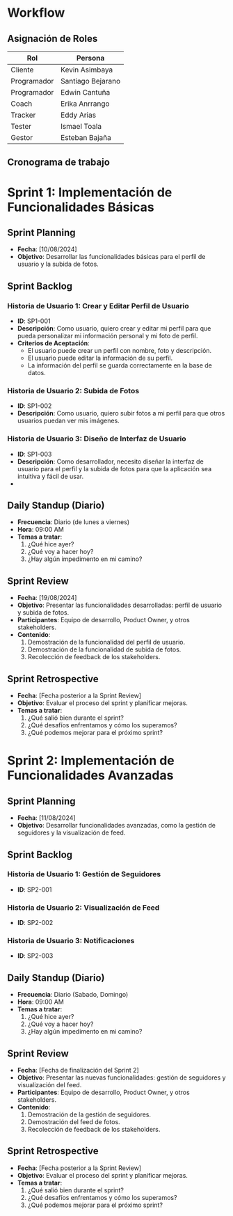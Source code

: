 #  Workflow
## Asignación de Roles 

| Rol          | Persona             |
|--------------|---------------------|
| Cliente      | Kevin Asimbaya      |
| Programador  | Santiago Bejarano   |
| Programador  | Edwin Cantuña       |
| Coach        | Erika Anrrango      |
| Tracker      | Eddy Arias          |
| Tester       | Ismael Toala        |
| Gestor       | Esteban Bajaña      |

## Cronograma de trabajo
# Sprint 1: Implementación de Funcionalidades Básicas

## Sprint Planning
- **Fecha**: [10/08/2024]
- **Objetivo**: Desarrollar las funcionalidades básicas para el perfil de usuario y la subida de fotos.

## Sprint Backlog

### Historia de Usuario 1: Crear y Editar Perfil de Usuario
- **ID**: SP1-001
- **Descripción**: Como usuario, quiero crear y editar mi perfil para que pueda personalizar mi información personal y mi foto de perfil.
- **Criterios de Aceptación**:
  - El usuario puede crear un perfil con nombre, foto y descripción.
  - El usuario puede editar la información de su perfil.
  - La información del perfil se guarda correctamente en la base de datos.

### Historia de Usuario 2: Subida de Fotos
- **ID**: SP1-002
- **Descripción**: Como usuario, quiero subir fotos a mi perfil para que otros usuarios puedan ver mis imágenes.


### Historia de Usuario 3: Diseño de Interfaz de Usuario
- **ID**: SP1-003
- **Descripción**: Como desarrollador, necesito diseñar la interfaz de usuario para el perfil y la subida de fotos para que la aplicación sea intuitiva y fácil de usar.
- 
## Daily Standup (Diario)
- **Frecuencia**: Diario (de lunes a viernes)
- **Hora**: 09:00 AM
- **Temas a tratar**:
  1. ¿Qué hice ayer?
  2. ¿Qué voy a hacer hoy?
  3. ¿Hay algún impedimento en mi camino?

## Sprint Review
- **Fecha**: [19/08/2024]
- **Objetivo**: Presentar las funcionalidades desarrolladas: perfil de usuario y subida de fotos.
- **Participantes**: Equipo de desarrollo, Product Owner, y otros stakeholders.
- **Contenido**:
  1. Demostración de la funcionalidad del perfil de usuario.
  2. Demostración de la funcionalidad de subida de fotos.
  3. Recolección de feedback de los stakeholders.

## Sprint Retrospective
- **Fecha**: [Fecha posterior a la Sprint Review]
- **Objetivo**: Evaluar el proceso del sprint y planificar mejoras.
- **Temas a tratar**:
  1. ¿Qué salió bien durante el sprint?
  2. ¿Qué desafíos enfrentamos y cómo los superamos?
  3. ¿Qué podemos mejorar para el próximo sprint?

# Sprint 2: Implementación de Funcionalidades Avanzadas

## Sprint Planning
- **Fecha**: [11/08/2024]
- **Objetivo**: Desarrollar funcionalidades avanzadas, como la gestión de seguidores y la visualización de feed.

## Sprint Backlog

### Historia de Usuario 1: Gestión de Seguidores
- **ID**: SP2-001



### Historia de Usuario 2: Visualización de Feed
- **ID**: SP2-002



### Historia de Usuario 3: Notificaciones
- **ID**: SP2-003



## Daily Standup (Diario)
- **Frecuencia**: Diario (Sabado, Domingo)
- **Hora**: 09:00 AM
- **Temas a tratar**:
  1. ¿Qué hice ayer?
  2. ¿Qué voy a hacer hoy?
  3. ¿Hay algún impedimento en mi camino?

## Sprint Review
- **Fecha**: [Fecha de finalización del Sprint 2]
- **Objetivo**: Presentar las nuevas funcionalidades: gestión de seguidores y visualización del feed.
- **Participantes**: Equipo de desarrollo, Product Owner, y otros stakeholders.
- **Contenido**:
  1. Demostración de la gestión de seguidores.
  2. Demostración del feed de fotos.
  3. Recolección de feedback de los stakeholders.

## Sprint Retrospective
- **Fecha**: [Fecha posterior a la Sprint Review]
- **Objetivo**: Evaluar el proceso del sprint y planificar mejoras.
- **Temas a tratar**:
  1. ¿Qué salió bien durante el sprint?
  2. ¿Qué desafíos enfrentamos y cómo los superamos?
  3. ¿Qué podemos mejorar para el próximo sprint?

